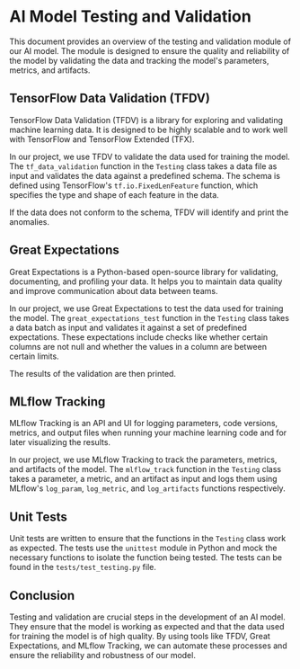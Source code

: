 # AI Model Testing and Validation

This document provides an overview of the testing and validation module of our AI model. The module is designed to ensure the quality and reliability of the model by validating the data and tracking the model's parameters, metrics, and artifacts.

## TensorFlow Data Validation (TFDV)

TensorFlow Data Validation (TFDV) is a library for exploring and validating machine learning data. It is designed to be highly scalable and to work well with TensorFlow and TensorFlow Extended (TFX).

In our project, we use TFDV to validate the data used for training the model. The `tf_data_validation` function in the `Testing` class takes a data file as input and validates the data against a predefined schema. The schema is defined using TensorFlow's `tf.io.FixedLenFeature` function, which specifies the type and shape of each feature in the data.

If the data does not conform to the schema, TFDV will identify and print the anomalies.

## Great Expectations

Great Expectations is a Python-based open-source library for validating, documenting, and profiling your data. It helps you to maintain data quality and improve communication about data between teams.

In our project, we use Great Expectations to test the data used for training the model. The `great_expectations_test` function in the `Testing` class takes a data batch as input and validates it against a set of predefined expectations. These expectations include checks like whether certain columns are not null and whether the values in a column are between certain limits.

The results of the validation are then printed.

## MLflow Tracking

MLflow Tracking is an API and UI for logging parameters, code versions, metrics, and output files when running your machine learning code and for later visualizing the results.

In our project, we use MLflow Tracking to track the parameters, metrics, and artifacts of the model. The `mlflow_track` function in the `Testing` class takes a parameter, a metric, and an artifact as input and logs them using MLflow's `log_param`, `log_metric`, and `log_artifacts` functions respectively.

## Unit Tests

Unit tests are written to ensure that the functions in the `Testing` class work as expected. The tests use the `unittest` module in Python and mock the necessary functions to isolate the function being tested. The tests can be found in the `tests/test_testing.py` file.

## Conclusion

Testing and validation are crucial steps in the development of an AI model. They ensure that the model is working as expected and that the data used for training the model is of high quality. By using tools like TFDV, Great Expectations, and MLflow Tracking, we can automate these processes and ensure the reliability and robustness of our model.
